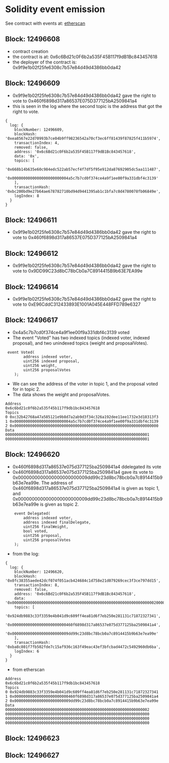 # Solidity event emission

See contract with events at: [etherscan](0x6c6Bd21c0F6b2a535F45B117f9dB1Bc843457618)


## Block: 12496608
- contract creation
- the contract is at: 0x6c6Bd21c0F6b2a535F45B117f9dB1Bc843457618
- the deployer of the contract is: 0x9f9e1b02f25fe6308c7b57e84d49d4386bb0da42

## Block: 12496609
- 0x9f9e1b02f25fe6308c7b57e84d49d4386bb0da42 gave the right to vote to 0x460f6898d317a86537E075D377125bA2509841a4
- this is seen in the log where the second topic is the address that got the right to vote.
```
{
  log: {
    blockNumber: 12496609,
    blockHash: '0xea8567e22d70993b7ce04b9ff98236542a70cf3ec6ff81439f87825f411b5974',
    transactionIndex: 4,
    removed: false,
    address: '0x6c6Bd21c0F6b2a535F45B117f9dB1Bc843457618',
    data: '0x',
    topics: [
      '0x668b14b635e60c984edc522ab57ecf4f7df5f95e912da87692905dc5aa111487',
      '0x0000000000000000000000004a5c7b7cd0f374ce4a9f1ee00f9a331dbf4c3139'
    ],
    transactionHash: '0xbc200bd9e27b64ae678782710bd94d9441395ab1c1bfa7c0d4780078fb06849e',
    logIndex: 8
  }
}
```

## Block: 12496611
- 0x9f9e1b02f25fe6308c7b57e84d49d4386bb0da42 gave the right to vote to 0x460f6898d317a86537E075D377125bA2509841a4

## Block: 12496612
- 0x9f9e1b02f25fe6308c7b57e84d49d4386bb0da42 gave the right to vote to 0x9DD99C23d8bC78bCb0a7C8914415B9b63E7EA99e
 
## Block: 12496614
- 0x9f9e1b02f25fe6308c7b57e84d49d4386bb0da42 gave the right to vote to 0xE96CddC312433893E1001A045E448FFD789e6327

## Block: 12496617
- 0x4a5c7b7cd0f374ce4a9f1ee00f9a331dbf4c3139 voted
- The event "Voted" has two indexed topics (indexed voter, indexed proposal), and two unindexed topics (weight and proposalVotes).
```
 event Voted(
        address indexed voter,
        uint256 indexed proposal,
        uint256 weight,
        uint256 proposalVotes
    );
```
- We can see the address of the voter in topic 1, and the proposal voted for in topic 2. 
- The data shows the weight and proposalVotes.

```
Address
0x6c6bd21c0f6b2a535f45b117f9db1bc843457618
Topics
0 0xc32b42768a47a585121e9b8d7a2ab9d3f34c326a192dee11ee1732e3d18313f3
1 0x0000000000000000000000004a5c7b7cd0f374ce4a9f1ee00f9a331dbf4c3139
2 0x0000000000000000000000000000000000000000000000000000000000000000
Data
0000000000000000000000000000000000000000000000000000000000000001
0000000000000000000000000000000000000000000000000000000000000001
```

## Block: 12496620
- 0x460f6898d317a86537e075d377125ba2509841a4 ddelegated its vote 
- 0x460f6898d317a86537e075d377125ba2509841a4 gave its vote to 0x0000000000000000000000009dd99c23d8bc78bcb0a7c8914415b9b63e7ea99e. The address of 0x460f6898d317a86537e075d377125ba2509841a4 is given as topic 1, and 0x0000000000000000000000009dd99c23d8bc78bcb0a7c8914415b9b63e7ea99e is given as topic 2.
``` 
    event Delegated(
        address indexed voter,
        address indexed finalDelegate,
        uint256 finalWeight,
        bool voted,
        uint256 proposal,
        uint256 proposalVotes
    );
```

- from the log:
```
{
  log: {
    blockNumber: 12496620,
    blockHash: '0x0fc38355aede42dcf074f051acb424684c1d758e21d079269cec3f3ce797dd15',
    transactionIndex: 8,
    removed: false,
    address: '0x6c6Bd21c0F6b2a535F45B117f9dB1Bc843457618',
    data: '0x0000000000000000000000000000000000000000000000000000000000000002000000000000000000000000000000000000000000000000000000000000000000000000000000000000000000000000000000000000000000000000000000000000000000000000000000000000000000000000000000000000000000000000',
    topics: [
      '0x924db9883c33f3359e4b041d9c609ff4ea81d6f7eb250e281131c71872327341',
      '0x000000000000000000000000460f6898d317a86537e075d377125ba2509841a4',
      '0x0000000000000000000000009dd99c23d8bc78bcb0a7c8914415b9b63e7ea99e'
    ],
    transactionHash: '0xba8c801f7fb502fde7c15af936c163f49eac43ef3bfcbad4472c5492960db6ba',
    logIndex: 6
  }
}
```
- from etherscan
```
Address
0x6c6bd21c0f6b2a535f45b117f9db1bc843457618
Topics
0 0x924db9883c33f3359e4b041d9c609ff4ea81d6f7eb250e281131c71872327341
1 0x000000000000000000000000460f6898d317a86537e075d377125ba2509841a4
2 0x0000000000000000000000009dd99c23d8bc78bcb0a7c8914415b9b63e7ea99e
Data
0000000000000000000000000000000000000000000000000000000000000002
0000000000000000000000000000000000000000000000000000000000000000
0000000000000000000000000000000000000000000000000000000000000000
0000000000000000000000000000000000000000000000000000000000000000
```

## Block: 12496623

## Block: 12496627
